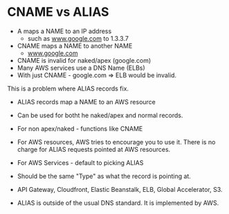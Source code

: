 # CNAME vs ALIAS

- A maps a NAME to an IP address
    - such as www.google.com to 1.3.3.7
- CNAME maps a NAME to another NAME
    - www.google.com
- CNAME is invalid for naked/apex (google.com)
- Many AWS services use a DNS Name (ELBs)
- With just CNAME - google.com => ELB would be invalid.

This is a problem where ALIAS records fix.

- ALIAS records map a NAME to an AWS resource
- Can be used for botht he naked/apex and normal records.
- For non apex/naked - functions like CNAME
- For AWS resources, AWS tries to encourage you to use it. There is no charge for ALIAS requests pointed at AWS resources.
- For AWS Services - default to picking ALIAS
- Should be the same "Type" as what the record is pointing at.
- API Gateway, Cloudfront, Elastic Beanstalk, ELB, Global Accelerator, S3.

- ALIAS is outside of the usual DNS standard. It is implemented by AWS.
